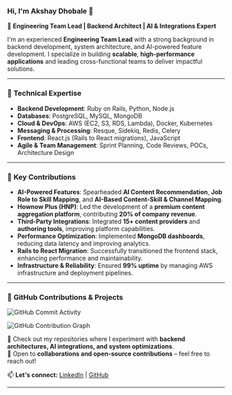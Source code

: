 ### Hi, I'm Akshay Dhobale 👋  

🚀 **Engineering Team Lead | Backend Architect | AI & Integrations Expert**  

I'm an experienced **Engineering Team Lead** with a strong background in backend development, system architecture, and AI-powered feature development. I specialize in building **scalable**, **high-performance applications** and leading cross-functional teams to deliver impactful solutions.  

---

### 🔧 **Technical Expertise**  

- **Backend Development**: Ruby on Rails, Python, Node.js  
- **Databases**: PostgreSQL, MySQL, MongoDB  
- **Cloud & DevOps**: AWS (EC2, S3, RDS, Lambda), Docker, Kubernetes  
- **Messaging & Processing**: Resque, Sidekiq, Redis, Celery  
- **Frontend**: React.js (Rails to React migrations), JavaScript  
- **Agile & Team Management**: Sprint Planning, Code Reviews, POCs, Architecture Design  

---

### 🌟 **Key Contributions**  

- **AI-Powered Features**: Spearheaded **AI Content Recommendation**, **Job Role to Skill Mapping**, and **AI-Based Content-Skill & Channel Mapping**.  
- **Hownow Plus (HNP)**: Led the development of a **premium content aggregation platform**, contributing **20% of company revenue**.  
- **Third-Party Integrations**: Integrated **15+ content providers** and **authoring tools**, improving platform capabilities.  
- **Performance Optimization**: Implemented **MongoDB dashboards**, reducing data latency and improving analytics.  
- **Rails to React Migration**: Successfully transitioned the frontend stack, enhancing performance and maintainability.  
- **Infrastructure & Reliability**: Ensured **99% uptime** by managing AWS infrastructure and deployment pipelines.  

---

### 📌 **GitHub Contributions & Projects**  
![GitHub Commit Activity](https://img.shields.io/github/commit-activity/y/akshay-dhobale?style=for-the-badge)


![GitHub Contribution Graph](https://ghchart.rshah.org/34D058/akshay-dhobale)


🔹 Check out my repositories where I experiment with **backend architectures, AI integrations, and system optimizations**.  
🔹 Open to **collaborations and open-source contributions** – feel free to reach out!  

📫 **Let's connect:** [LinkedIn](https://www.linkedin.com/in/akshaydhobale/) | [GitHub](https://github.com/akshay-dhobale/)  

---


